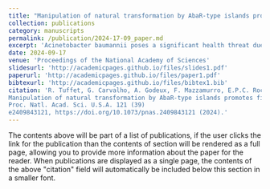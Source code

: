 ```yaml
---
title: "Manipulation of natural transformation by AbaR-type islands promotes fixation of antibiotic resistance in Acinetobacter baumannii"
collection: publications
category: manuscripts
permalink: /publication/2024-17-09_paper.md
excerpt: 'Acinetobacter baumannii poses a significant health threat due to its extensive antibiotic resistance. Antibiotic resistance is conferred by a diverse family of chromosomal islands, but their cost on the bacterial fitness is inconsistent with their high prevalence in the species. We show that the islands consistently disrupt a gene involved in natural transformation, a mechanism proposed to allow genetic diversification but also to cure the genome of genetic parasites. This gene disruption causes specific alterations in natural transformation which, under modeled contexts of antibiotic exposure, favors the propagation of the costly islands in bacterial populations. This illustrates a strategy by which genomic islands manipulate natural transformation to prevent their elimination, thereby driving the prevalence of antibiotic resistance genes.'
date: 2024-09-17
venue: 'Proceedings of the National Academy of Sciences'
slidesurl: 'http://academicpages.github.io/files/slides1.pdf'
paperurl: 'http://academicpages.github.io/files/paper1.pdf'
bibtexurl: 'http://academicpages.github.io/files/bibtex1.bib'
citation: 'R. Tuffet, G. Carvalho, A. Godeux, F. Mazzamurro, E.P.C. Rocha, M. Laaberki, S. Venner,& X. Charpentier, 
Manipulation of natural transformation by AbaR-type islands promotes fixation of antibiotic resistance in Acinetobacter baumannii, 
Proc. Natl. Acad. Sci. U.S.A. 121 (39) 
e2409843121, https://doi.org/10.1073/pnas.2409843121 (2024).'
---
```

The contents above will be part of a list of publications, if the user clicks the link for the publication than the contents of section will be rendered as a full page, allowing you to provide more information about the paper for the reader. When publications are displayed as a single page, the contents of the above "citation" field will automatically be included below this section in a smaller font.
